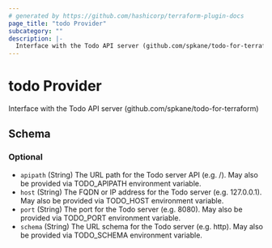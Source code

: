 ```yaml
---
# generated by https://github.com/hashicorp/terraform-plugin-docs
page_title: "todo Provider"
subcategory: ""
description: |-
  Interface with the Todo API server (github.com/spkane/todo-for-terraform)
---
```


# todo Provider

Interface with the Todo API server (github.com/spkane/todo-for-terraform)



<!-- schema generated by tfplugindocs -->
## Schema

### Optional

- `apipath` (String) The URL path for the Todo server API (e.g. /). May also be provided via TODO_APIPATH environment variable.
- `host` (String) The FQDN or IP address for the Todo server (e.g. 127.0.0.1). May also be provided via TODO_HOST environment variable.
- `port` (String) The port for the Todo server (e.g. 8080). May also be provided via TODO_PORT environment variable.
- `schema` (String) The URL schema for the Todo server (e.g. http). May also be provided via TODO_SCHEMA environment variable.
